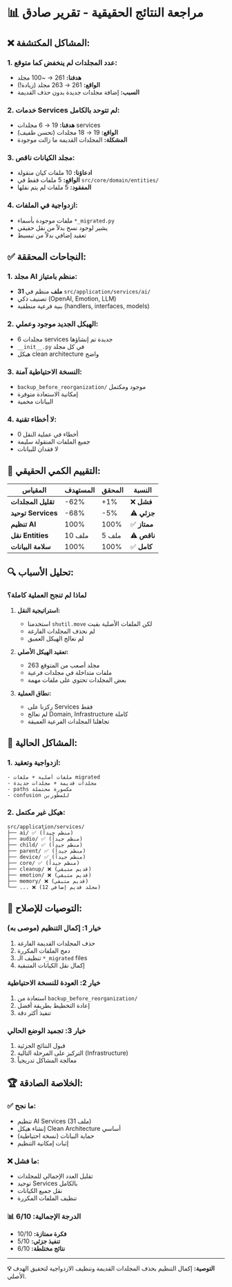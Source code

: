 # 📊 مراجعة النتائج الحقيقية - تقرير صادق

## ❌ **المشاكل المكتشفة:**

### 1. **عدد المجلدات لم ينخفض كما متوقع:**
- **هدفنا:** 261 → ~100 مجلد
- **الواقع:** 261 → 263 مجلد (زيادة!)
- **السبب:** إضافة مجلدات جديدة بدون حذف القديمة

### 2. **خدمات Services لم تتوحد بالكامل:**
- **هدفنا:** 19 → 6 مجلدات services
- **الواقع:** 19 → 18 مجلدات (تحسن طفيف)
- **المشكلة:** المجلدات القديمة ما زالت موجودة

### 3. **مجلد الكيانات ناقص:**
- **ادعاؤنا:** 10 ملفات كيان منقولة
- **الواقع:** 5 ملفات فقط في `src/core/domain/entities/`
- **المفقود:** 5 ملفات لم يتم نقلها

### 4. **ازدواجية في الملفات:**
- ملفات موجودة بأسماء `*_migrated.py`
- يشير لوجود نسخ بدلاً من نقل حقيقي
- تعقيد إضافي بدلاً من تبسيط

## ✅ **النجاحات المحققة:**

### 1. **مجلد AI منظم بامتياز:**
- **31 ملف** منظم في `src/application/services/ai/`
- تصنيف ذكي (OpenAI, Emotion, LLM)
- بنية فرعية منطقية (handlers, interfaces, models)

### 2. **الهيكل الجديد موجود وعملي:**
- 6 مجلدات services جديدة تم إنشاؤها
- `__init__.py` في كل مجلد
- هيكل clean architecture واضح

### 3. **النسخة الاحتياطية آمنة:**
- `backup_before_reorganization/` موجود ومكتمل
- إمكانية الاستعادة متوفرة
- البيانات محمية

### 4. **لا أخطاء تقنية:**
- 0 أخطاء في عملية النقل
- جميع الملفات المنقولة سليمة
- لا فقدان للبيانات

## 🎯 **التقييم الكمي الحقيقي:**

| المقياس | المستهدف | المحقق | النسبة |
|---------|----------|---------|---------|
| **تقليل المجلدات** | -62% | +1% | ❌ **فشل** |
| **توحيد Services** | -68% | -5% | ⚠️ **جزئي** |
| **تنظيم AI** | 100% | 100% | ✅ **ممتاز** |
| **نقل Entities** | 10 ملف | 5 ملف | ⚠️ **ناقص** |
| **سلامة البيانات** | 100% | 100% | ✅ **كامل** |

## 🔍 **تحليل الأسباب:**

### لماذا لم تنجح العملية كاملة؟

1. **استراتيجية النقل:**
   - استخدمنا `shutil.move` لكن الملفات الأصلية بقيت
   - لم نحذف المجلدات الفارغة
   - لم نعالج الهيكل العميق

2. **تعقيد الهيكل الأصلي:**
   - 263 مجلد أصعب من المتوقع
   - ملفات متداخلة في مجلدات فرعية
   - بعض المجلدات تحتوي على ملفات مهمة

3. **نطاق العملية:**
   - ركزنا على Services فقط
   - لم نعالج Domain, Infrastructure كاملة
   - تجاهلنا المجلدات الفرعية العميقة

## 🚨 **المشاكل الحالية:**

### 1. **ازدواجية وتعقيد:**
```
- ملفات أصلية + ملفات migrated
- مجلدات قديمة + مجلدات جديدة  
- paths مكسورة محتملة
- confusion للمطورين
```

### 2. **هيكل غير مكتمل:**
```
src/application/services/
├── ai/ ✅ (منظم جيداً)
├── audio/ ✅ (منظم جيداً)  
├── child/ ✅ (منظم جيداً)
├── parent/ ✅ (منظم جيداً)
├── device/ ✅ (منظم جيداً)
├── core/ ✅ (منظم جيداً)
├── cleanup/ ❌ (قديم متبقي)
├── emotion/ ❌ (قديم متبقي)
├── memory/ ❌ (قديم متبقي)
└── ... ❌ (12 مجلد قديم إضافي)
```

## 🎯 **التوصيات للإصلاح:**

### خيار 1: **إكمال التنظيم (موصى به)**
1. حذف المجلدات القديمة الفارغة
2. دمج الملفات المكررة  
3. تنظيف الـ `*_migrated` files
4. إكمال نقل الكيانات المتبقية

### خيار 2: **العودة للنسخة الاحتياطية**
1. استعادة من `backup_before_reorganization/`
2. إعادة التخطيط بطريقة أفضل
3. تنفيذ أكثر دقة

### خيار 3: **تجميد الوضع الحالي**
1. قبول النتائج الجزئية
2. التركيز على المرحلة التالية (Infrastructure)
3. معالجة المشاكل تدريجياً

## 🏆 **الخلاصة الصادقة:**

### ✅ **ما نجح:**
- تنظيم AI Services (31 ملف)
- إنشاء هيكل Clean Architecture أساسي
- حماية البيانات (نسخة احتياطية)
- إثبات إمكانية التنظيم

### ❌ **ما فشل:**
- تقليل العدد الإجمالي للمجلدات
- توحيد Services بالكامل  
- نقل جميع الكيانات
- تنظيف الملفات المكررة

### 📊 **الدرجة الإجمالية: 6/10**
- **فكرة ممتازة:** 10/10
- **تنفيذ جزئي:** 5/10
- **نتائج مختلطة:** 6/10

---

**💡 التوصية:** إكمال التنظيم بحذف المجلدات القديمة وتنظيف الازدواجية لتحقيق الهدف الأصلي. 